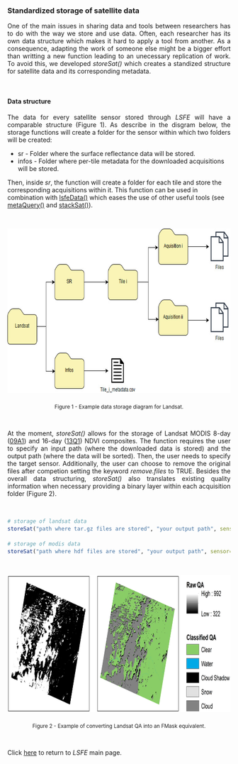### Standardized storage of satellite data

<p align="justify">
One of the main issues in sharing data and tools between researchers has to do with the way we store and use data. Often, each researcher has its own data structure which makes it hard to apply a tool from another. As a consequence, adapting the work of someone else might be a bigger effort than writting a new function leading to an unecessary replication of work. To avoid this, we developed <i>storeSat()</i> which creates a standized structure for satellite data and its corresponding metadata.
</p>

<br>

#### Data structure
<p align="justify">
The data for every satellite sensor stored through <i>LSFE</i> will have a comparable structure (Figure 1). As describe in the disgram below, the storage functions will create a folder for the sensor within which two folders will be created:
  
* sr - Folder where the surface reflectance data will be stored.
* infos - Folder where per-tile metadata for the downloaded acquisitions will be stored.

Then, inside <i>sr</i>, the function will create a folder for each tile and store the corresponding acquisitions within it. This function can be used in combination with <a href="https://github.com/LSFE/info/blob/master/example_3.md">lsfeData()</a> which eases the use of other useful tools (see <a href="">metaQuery()</a> and <a href="">stackSat()</a>).
</p>

<br>

<p align="center">
<img width="709" height="371" src="https://github.com/LSFE/info/blob/master/example-3_figure-1.jpg"></a>
</p>

<p align="center">
<sub>Figure 1 - Example data storage diagram for Landsat.</sub>
</p>

<br>

<p align="justify">
At the moment, <i>storeSat()</i> allows for the storage of Landsat MODIS 8-day (<a href="https://lpdaac.usgs.gov/dataset_discovery/modis/modis_products_table/mod09a1_v006">09A1</a>) and 16-day (<a href="https://lpdaac.usgs.gov/dataset_discovery/modis/modis_products_table/mod13q1_v006">13Q1</a>) NDVI composites. The function requires the user to specify an input path (where the downloaded data is stored) and the output path (where the data will be sorted). Then, the user needs to specify the target sensor. Additionally, the user can choose to remove the original files after competion setting the keyword <i>remove.files</i> to TRUE. Besides the overall data structuring, <i>storeSat()</i> also translates existing quality information when necessary providing a binary layer within each acquisition folder (Figure 2). 
</p>
 
<br>
 
```R
# storage of landsat data
storeSat("path where tar.gz files are stored", "your output path", sensor="landsat", remove.files=TRUE)

# storage of modis data
storeSat("path where hdf files are stored", "your output path", sensor="modis13q1", remove.files=TRUE)
```

<br>

<p align="center">
<img width="800" height="310" src="https://github.com/LSFE/info/blob/master/example-3_figure-2.png"></a>
</p>

<p align="center">
<sub>Figure 2 - Example of converting Landsat QA into an FMask equivalent.</sub>
</p>

<br>

Click <a href="https://github.com/LSFE/LSFE-R">here</a> to return to <i>LSFE</i> main page.
